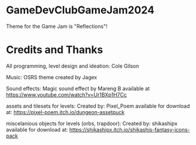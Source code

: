 # GameDevClubGameJam2024

Theme for the Game Jam is "Reflections"!

# Credits and Thanks

All programming, level design and ideation: Cole Gilson

Music: OSRS theme created by Jagex

Sound effects: Magic sound effect by Mareng B available at https://www.youtube.com/watch?v=Ur1BXp1H7Cc

assets and tilesets for levels:
Created by: Pixel_Poem
available for download at: https://pixel-poem.itch.io/dungeon-assetpuck 

miscelanious objects for levels (orbs, trapdoor):
Created by: shikashipx
available for download at: https://shikashipx.itch.io/shikashis-fantasy-icons-pack